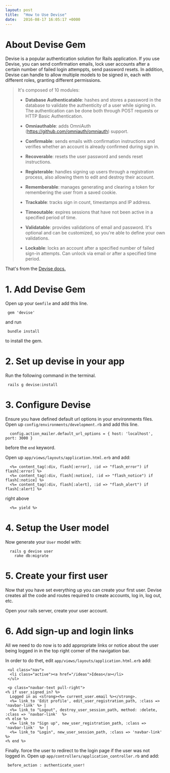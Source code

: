 ```yaml
---
layout: post
title:  "How to Use Devise"
date:   2016-08-17 16:05:17 +0000
---
```



# About Devise Gem
Devise is a popular authentication solution for Rails application. If you use Devise, you can send confirmation emails, lock user accounts after a certain number of failed login attemppts, send password resets. In addition, Devise can handle to allow multiple models to be signed in, each with different roles, granting different permissions. 



> It's composed of 10 modules:
> 
> * **Database Authenticatable**: hashes and stores a password in the database to validate the authenticity of a user while signing in. The authentication can be done both through POST requests or HTTP Basic Authentication.
> 
> * **Omniauthable**: adds OmniAuth (https://github.com/omniauth/omniauth) support.
> 
> * **Confirmable**: sends emails with confirmation instructions and verifies whether an account is already confirmed during sign in.
> 
> * **Recoverable**: resets the user password and sends reset instructions.
> 
> * **Registerable**: handles signing up users through a registration process, also allowing them to edit and destroy their account.
> 
> * **Rememberable**: manages generating and clearing a token for remembering the user from a saved cookie.
> 
> * **Trackable**: tracks sign in count, timestamps and IP address.
> 
> * **Timeoutable**: expires sessions that have not been active in a specified period of time.
> 
> * **Validatable**: provides validations of email and password. It's optional and can be customized, so you're able to define your own validations.
> 
> *  **Lockable**: locks an account after a specified number of failed sign-in attempts. Can unlock via email or after a specified time period.


That's from the [Devise docs.](http://github.com/plataformatec/devise)

# 1. Add Devise Gem
Open up your `Gemfile` and add this line.

```
 gem 'devise'
```

and run

```
 bundle install
```

to install the gem. 

# 2. Set up  devise in your app
Run the following command in the terminal.

```
 rails g devise:install
```

# 3. Configure Devise
Ensure you have defined default url options in your environments files. Open up `config/environments/development.rb` and add this line.

```
  config.action_mailer.default_url_options = { host: 'localhost', port: 3000 }
```

before the `end` keyword.

Open up `app/views/layouts/application.html.erb` and add:

```
  <%= content_tag(:div, flash[:error], :id => "flash_error") if flash[:error] %>
  <%= content_tag(:div, flash[:notice], :id => "flash_notice") if flash[:notice] %>
  <%= content_tag(:div, flash[:alert], :id => "flash_alert") if flash[:alert] %>
```

right above

```
  <%= yield %>
```

# 4. Setup the User model
Now generate your `User` model with:

```
  rails g devise user
	rake db:migrate
```

# 5. Create your first user
Now that you have set everything up you can create your first user. Devise creates all the code and routes required to create accounts, log in, log out, etc.

Open your rails server, create your user account.

# 6. Add sign-up and login links
All we need to do now is to add appropriate links or notice about the user being logged in in the top right corner of the navigation bar.

In order to do thet, edit `app/views/layouts/application.html.erb` add:

```
 <ul class="nav">
  <li class="active"><a href="/ideas">Ideas</a></li>
 </ul>
 
 <p class="navbar-text pull-right">
<% if user_signed_in? %>
  Logged in as <strong><%= current_user.email %></strong>.
  <%= link_to 'Edit profile', edit_user_registration_path, :class => 'navbar-link' %> |
  <%= link_to "Logout", destroy_user_session_path, method: :delete, :class => 'navbar-link'  %>
<% else %>
  <%= link_to "Sign up", new_user_registration_path, :class => 'navbar-link'  %> |
  <%= link_to "Login", new_user_session_path, :class => 'navbar-link'  %>
<% end %>
```

Finally. force the user to redirect to the login page if the user was not logged in. Open up `app/controllers/application_controller.rb` and add:

```
 before_action : authenticate_user!
```




